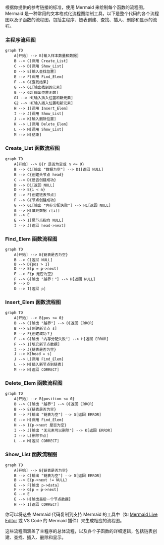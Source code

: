 根据你提供的参考链接的标准，使用 Mermaid 来绘制每个函数的流程图。Mermaid 是一种常用的文本格式化流程图绘制工具，以下是整个代码的各个流程图以及子函数的流程图，包括主程序、链表创建、查找、插入、删除和显示的流程。

### 主程序流程图

```mermaid
graph TD
    A[开始] --> B[输入样本数量和数据]
    B --> C[调用 Create_List]
    C --> D[调用 Show_List]
    D --> E[输入查找位置]
    E --> F[调用 Find_Elem]
    F --> G{查找结果}
    G --> G1[输出找到的元素]
    G --> G2[输出位置无效]
    G1 --> H[输入插入位置和新元素]
    G2 --> H[输入插入位置和新元素]
    H --> I[调用 Insert_Elem]
    I --> J[调用 Show_List]
    J --> K[输入删除位置]
    K --> L[调用 Delete_Elem]
    L --> M[调用 Show_List]
    M --> N[结束]
```

### Create_List 函数流程图

```mermaid
graph TD
    A[开始] --> B{r 是否为空或 n <= 0}
    B --> C1[输出 "数据为空"] --> D1[返回 NULL]
    B --> C{创建头节点 head}
    C --> D{是否创建成功}
    D --> D1[返回 NULL]
    D --> E{i < n}
    E --> F[创建链表节点]
    F --> G{节点创建成功}
    G --> G1[输出 "内存分配失败"] --> H1[返回 NULL]
    G --> H[填充数据 r[i]]
    H --> E
    E --> I[尾节点指向 NULL]
    I --> J[返回 head->next]
```

### Find_Elem 函数流程图

```mermaid
graph TD
    A[开始] --> B{链表是否为空}
    B --> C[返回 NULL]
    B --> D{pos > 1}
    D --> E[p = p->next]
    E --> F{p 是否为空}
    F --> G[输出 "越界！"] --> H[返回 NULL]
    F --> D
    D --> I[返回 p]
```

### Insert_Elem 函数流程图

```mermaid
graph TD
    A[开始] --> B{pos <= 0}
    B --> C[输出 "越界"] --> D[返回 ERROR]
    B --> E[创建新节点 s]
    E --> F{创建成功？}
    F --> G[输出 "内存分配失败"] --> H[返回 ERROR]
    F --> I[填充新节点数据]
    I --> J{链表是否为空}
    J --> K[head = s]
    J --> L[调用 Find_Elem]
    L --> M[插入新节点到链表]
    M --> N[返回 CORRECT]
```

### Delete_Elem 函数流程图

```mermaid
graph TD
    A[开始] --> B{position <= 0}
    B --> C[输出 "越界"] --> D[返回 ERROR]
    B --> E{链表是否为空}
    E --> F[输出 "链表为空"] --> G[返回 ERROR]
    E --> H[调用 Find_Elem]
    H --> I{p->next 是否为空}
    I --> J[输出 "无元素可以删除"] --> K[返回 ERROR]
    I --> L[删除节点]
    L --> M[返回 CORRECT]
```

### Show_List 函数流程图

```mermaid
graph TD
    A[开始] --> B{链表是否为空}
    B --> C[输出 "链表为空"] --> D[返回 ERROR]
    B --> E{p->next != NULL}
    E --> F[输出 p->data]
    F --> G[p = p->next]
    G --> E
    E --> H[输出最后一个节点数据]
    H --> I[返回 CORRECT]
```

你可以将这些 Mermaid 代码复制到支持 Mermaid 的工具中（如 [Mermaid Live Editor](https://mermaid-js.github.io/mermaid-live-editor/) 或 VS Code 的 Mermaid 插件）来生成相应的流程图。

这些流程图涵盖了主程序的总体流程，以及各个子函数的详细逻辑，包括链表创建、查找、插入、删除和显示。